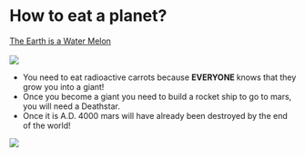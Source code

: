 # How to eat a planet?
<a href ="https://media.mnn.com/assets/images/2013/06/Earth.jpg.638x0_q80_crop-smart.jpg"> The Earth is a Water Melon </a>
<br>
<br>
<img src = "https://www.nasa.gov/sites/default/files/thumbnails/image/edu_what_is_mars.jpg">
<ul>
  <li> You need to eat radioactive carrots because <b> EVERYONE </b> knows that they grow you into a giant! </li>
  <li> Once you become a giant you need to build a rocket ship to go to mars, you will need a Deathstar. </li>
  <li> Once it is A.D. 4000 mars will have already been destroyed by the end of the world! </i> 
</ul>

<a href="https://www.youtube.com/" target="_blank">

<img src="http://img.youtube.com/vi/YOUTUBE_VIDEO_ID_HERE/0.jpg">  </a>
